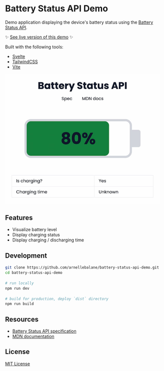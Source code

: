 # Battery Status API Demo

Demo application displaying the device's battery status using the [Battery Status API](https://developer.mozilla.org/en-US/docs/Web/API/Battery_Status_API).

✨ [See live version of this demo](https://battery-status-api-demo.netlify.app/) ✨

Built with the following tools:

- [Svelte](https://svelte.dev/)
- [TailwindCSS](https://tailwindcss.com/)
- [Vite](https://vitejs.dev/)

![screenshot](screenshot.jpg)

## Features

- Visualize battery level
- Display charging status
- Display charging / discharging time

## Development

```bash
git clone https://github.com/arnellebalane/battery-status-api-demo.git
cd battery-status-api-demo

# run locally
npm run dev

# build for production, deploy `dist` directory
npm run build
```

## Resources

- [Battery Status API specification](https://w3c.github.io/battery/)
- [MDN documentation](https://developer.mozilla.org/en-US/docs/Web/API/Battery_Status_API)

## License

[MIT License](license)
